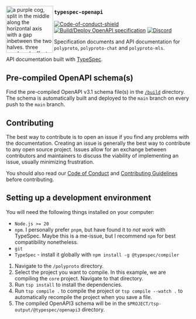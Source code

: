 <img src="https://cloud.bitfl0wer.de/apps/files_sharing/publicpreview/2qCxoXJ27yW7QNR?file=/&fileId=1143147&x=256&y=256&a=true" align="left" alt="a purple cog, split in the middle along the horizontal axis with a gap inbetween the two halves. three overlayed, offset sinus-like waves travel through that gap. each wave has a different shade of purple" width="128px" height="auto"></img>

### `typespec-openapi`

[![Code-of-conduct-shield]][Code-of-conduct]
[![Build/Deploy OpenAPI specification](https://github.com/polyphony-chat/docs/actions/workflows/deploy-openapi-spec.yml/badge.svg)](https://github.com/polyphony-chat/docs/actions/workflows/deploy-openapi-spec.yml)
[![Discord]][Discord-invite]

Specification documents and API documentation for `polyproto`, `polyproto-chat` and `polyproto-mls`.

API documentation built with [TypeSpec](https://typespec.io).

## Pre-compiled OpenAPI schema(s)

Find the pre-compiled OpenAPI v3.1 schema file(s) in the [`/build`](https://github.com/polyphony-chat/docs/tree/main/build) directory. The schema is automatically built and deployed to the `main` branch on every push to the `main` branch.

## Contributing

The best way to contribute is to open an issue if you find any problems with the documentation. Creating an issue is generally the best way to contribute to any open source project. Issues allow for an exchange between contributors and maintainers to discuss the viability of implementing an issue, usually minimizing frustration.

You should also read our [Code of Conduct](https://github.com/polyphony-chat/.github/blob/main/CODE_OF_CONDUCT.md) and [Contributing Guidelines](https://github.com/polyphony-chat/.github/blob/main/CONTRIBUTION_GUIDELINES.md) before contributing.

## Setting up a development environment

You will need the following things installed on your computer:

- `Node.js >= 20`
- `npm`. I personally prefer `pnpm`, but have found it to *not work* with TypeSpec. Maybe this is
  a me-issue, but I recommend `npm` for best compatibility nonetheless.
- `git`
- `TypeSpec` - install it globally with `npm install -g @typespec/compiler`

1. Navigate to the `/polyproto` directory.
2. Select the project you want to compile. In this example, we are compiling the `core` project.
   Navigate to that directory.
3. Run `tsp install` to install the dependencies.
4. Run `tsp compile .` to compile the project or `tsp compile --watch .` to automatically recompile
   the project when you save a file.
5. The compiled OpenAPI3 schema will be in the `$PROJECT/tsp-output/@typespec/openapi3` directory.

[Discord]: https://dcbadge.vercel.app/api/server/m3FpcapGDD?style=flat
[Discord-invite]: https://discord.com/invite/m3FpcapGDD
[Code-of-conduct-shield]: https://img.shields.io/badge/Code_of_Conduct-eb00ff
[Code-of-conduct]: https://github.com/polyphony-chat/.github/blob/main/CODE_OF_CONDUCT.md